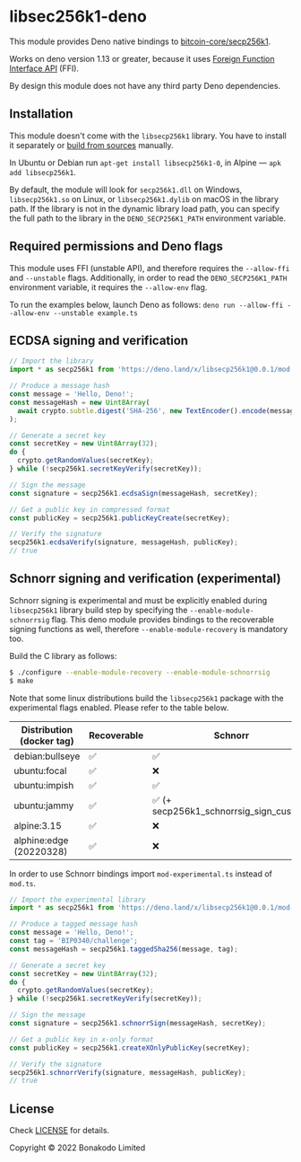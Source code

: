 # libsec256k1-deno

This module provides Deno native bindings to [bitcoin-core/secp256k1](https://github.com/bitcoin-core/secp256k1).

Works on deno version 1.13 or greater, because it uses [Foreign Function Interface API](https://deno.land/manual@v1.20.4/runtime/ffi_api) (FFI).

By design this module does not have any third party Deno dependencies.

## Installation

This module doesn't come with the `libsecp256k1` library. You have to install it separately or [build from sources](https://github.com/bitcoin-core/secp256k1#build-steps) manually.

In Ubuntu or Debian run `apt-get install libsecp256k1-0`, in Alpine — `apk add libsecp256k1`.

By default, the module will look for `secp256k1.dll` on Windows, `libsecp256k1.so` on Linux, or `libsecp256k1.dylib` on macOS in the library path. If the library is not in the dynamic library load path, you can specify the full path to the library in the `DENO_SECP256K1_PATH` environment variable.

## Required permissions and Deno flags

This module uses FFI (unstable API), and therefore requires the `--allow-ffi` and `--unstable` flags.
Additionally, in order to read the `DENO_SECP256K1_PATH` environment variable, it requires the `--allow-env` flag.

To run the examples below, launch Deno as follows: `deno run --allow-ffi --allow-env --unstable example.ts`

## ECDSA signing and verification

```typescript
// Import the library
import * as secp256k1 from 'https://deno.land/x/libsecp256k1@0.0.1/mod.ts';

// Produce a message hash
const message = 'Hello, Deno!';
const messageHash = new Uint8Array(
  await crypto.subtle.digest('SHA-256', new TextEncoder().encode(message)),
);

// Generate a secret key
const secretKey = new Uint8Array(32);
do {
  crypto.getRandomValues(secretKey);
} while (!secp256k1.secretKeyVerify(secretKey));

// Sign the message
const signature = secp256k1.ecdsaSign(messageHash, secretKey);

// Get a public key in compressed format
const publicKey = secp256k1.publicKeyCreate(secretKey);

// Verify the signature
secp256k1.ecdsaVerify(signature, messageHash, publicKey);
// true
```

## Schnorr signing and verification (experimental)

Schnorr signing is experimental and must be explicitly enabled during `libsecp256k1` library build step by specifying the `--enable-module-schnorrsig` flag. This deno module provides bindings to the recoverable signing functions as well, therefore `--enable-module-recovery` is mandatory too.

Build the C library as follows:

```bash
$ ./configure --enable-module-recovery --enable-module-schnorrsig
$ make
```

Note that some linux distributions build the `libsecp256k1` package with the experimental flags enabled. Please refer to the table below.

| Distribution (docker tag) | Recoverable        | Schnorr                                                 |
| ------------------------- | ------------------ | ------------------------------------------------------- |
| debian:bullseye           | :white_check_mark: | :white_check_mark:                                      |
| ubuntu:focal              | :white_check_mark: | :x:                                                     |
| ubuntu:impish             | :white_check_mark: | :white_check_mark:                                      |
| ubuntu:jammy              | :white_check_mark: | :white_check_mark: (+ secp256k1_schnorrsig_sign_custom) |
| alpine:3.15               | :white_check_mark: | :x:                                                     |
| alphine:edge (20220328)   | :white_check_mark: | :x:                                                     |

In order to use Schnorr bindings import `mod-experimental.ts` instead of `mod.ts`.

```typescript
// Import the experimental library
import * as secp256k1 from 'https://deno.land/x/libsecp256k1@0.0.1/mod-experimental.ts';

// Produce a tagged message hash
const message = 'Hello, Deno!';
const tag = 'BIP0340/challenge';
const messageHash = secp256k1.taggedSha256(message, tag);

// Generate a secret key
const secretKey = new Uint8Array(32);
do {
  crypto.getRandomValues(secretKey);
} while (!secp256k1.secretKeyVerify(secretKey));

// Sign the message
const signature = secp256k1.schnorrSign(messageHash, secretKey);

// Get a public key in x-only format
const publicKey = secp256k1.createXOnlyPublicKey(secretKey);

// Verify the signature
secp256k1.schnorrVerify(signature, messageHash, publicKey);
// true
```

## License

Check [LICENSE](./LICENSE) for details.

Copyright © 2022 Bonakodo Limited
